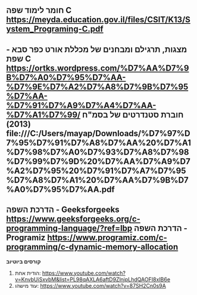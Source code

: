 **חומר לימוד שפה C**
https://meyda.education.gov.il/files/CSIT/K13/System_Programing-C.pdf
--------------------------------------------------------------------------
**מצגות, תרגילם ומבחנים של מכללת אורט כפר סבא - שפת C**
https://ortks.wordpress.com/%D7%AA%D7%9B%D7%A0%D7%95%D7%AA-%D7%9E%D7%A2%D7%A8%D7%9B%D7%95%D7%AA-%D7%91%D7%A9%D7%A4%D7%AA-%D7%A1%D7%99/
**חוברת סטנדרטים של בסמ"ח (2013)**
	file:///C:/Users/mayap/Downloads/%D7%97%D7%95%D7%91%D7%A8%D7%AA%20%D7%A1%D7%98%D7%A0%D7%93%D7%A8%D7%98%D7%99%D7%9D%20%D7%AA%D7%A9%D7%A2%D7%95%20%D7%91%D7%A7%D7%95%D7%A8%D7%A1%20%D7%AA%D7%9B%D7%A0%D7%95%D7%AA.pdf
--------------------------------------------------------------------------
**הדרכת השפה - Geeksforgeeks** 
https://www.geeksforgeeks.org/c-programming-language/?ref=lbp
**הדרכת השפה - Programiz**
https://www.programiz.com/c-programming/c-dynamic-memory-allocation
--------------------------------------------------------------------------
**קורסים ביוטיוב**
1. הודית אחת: https://www.youtube.com/watch?v=KnvbUiSxvbM&list=PL98qAXLA6aftD9ZlnjpLhdQAOFI8xIB6e
2. עוד מישהו: https://www.youtube.com/watch?v=87SH2Cn0s9A
